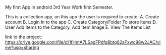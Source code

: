 My first App in android
3rd Year Work first Semester. 

This is a collection app, on this app the user is required to create:
A. Create account 
B. Login In to the app
C. Create Category/Folder To store items
D. User Add items to the Category, Add Item Image
E. View The Items List

link to the project: https://drive.google.com/file/d/1fHmA7LSagFPdfg8btq62aFxwc98w2JAC/view?usp=sharing

